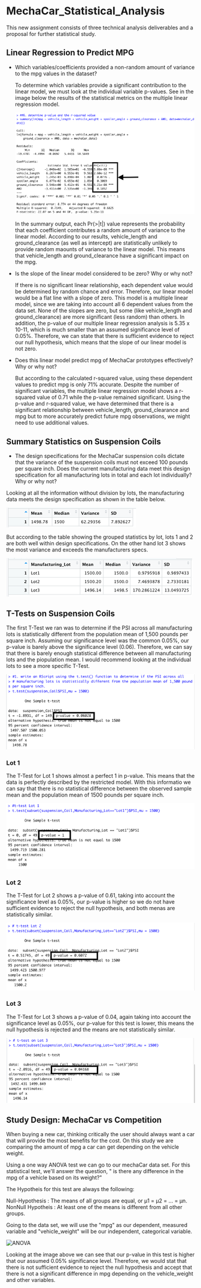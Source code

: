 # MechaCar_Statistical_Analysis
This new assignment consists of three technical analysis deliverables and a proposal for further statistical study. 

## Linear Regression to Predict MPG

- Which variables/coefficients provided a non-random amount of variance to the mpg values in the dataset?

    To determine which variables provide a significant contribution to the linear model, we must look at the individual variable p-values. See in the image below the results of the statistical metrics on the multiple linear regression model.

    ![Statistical_Summary](/Images/Multipe_Linear_Reg.png)

    In the summary output, each Pr(>|t|) value represents the probability that each coefficient contributes a random amount of variance to the linear model. According to our results, vehicle_length and ground_clearance (as well as intercept) are statistically unlikely to provide random maounts of variance to the linear model. This means that vehicle_length and ground_clearance have a significant impact on the mpg.

- Is the slope of the linear model considered to be zero? Why or why not?

    If there is no significant linear relationship, each dependent value would be determined by random chance and error. Therefore, our linear model would be a flat line with a slope of zero.
    This model is a multiple linear model, since we are taking into account all 6 dependent values from the data set. None of the slopes are zero, but some (like vehicle_length and ground_clearance) are more significant (less random) than others.
    In addition, the p-value of our multiple linear regression analysis is 5.35 x 10-11, which is much smaller than an assumed significance level of 0.05%. Therefore, we can state that there is sufficient evidence to reject our null hypothesis, which means that the slope of our linear model is not zero.

- Does this linear model predict mpg of MechaCar prototypes effectively? Why or why not?

    But according to the calculated r-squared value, using these dependent values to predict mpg is only 71% accurate. Despite the number of significant variables, the multiple linear regression model shows a r-squared value of 0.71 while the p-value remained significant. Using the p-value and r-squared value, we have determined that there is a significant relationship between vehicle_length, ground_clearance and mpg but to more accurately predict future mpg observations, we might need to use additional values. 


## Summary Statistics on Suspension Coils

- The design specifications for the MechaCar suspension coils dictate that the variance of the suspension coils must not exceed 100 pounds per square inch. Does the current manufacturing data meet this design specification for all manufacturing lots in total and each lot individually? Why or why not?

Looking at all the information without division by lots, the manufacturing data meets the design specification as shown in the table below.

![Summary](/Images/Summary.png)

But according to the table showing the grouped statistics by lot, lots 1 and 2 are both well within design specifications. On the other hand lot 3 shows the most variance and exceeds the manufacturers specs.

![Grouped_Summary](/Images/Grouped_Summary.png)


## T-Tests on Suspension Coils

The first T-Test we ran was to determine if the PSI across all manufacturing lots is statistically different from the population mean of 1,500 pounds per square inch. Assuming our significance level was the common 0.05%, our p-value is barely above the significance level (0.06). Therefore, we can say that there is barely enough statistical difference between all manufacturing lots and the piopulation mean. I would recommend looking at the individual lots to see a more specific T-Test.

![all_lots_ttest](/Images/all_lots.png)

### Lot 1

The T-Test for Lot 1 shows almost a perfect 1 in p-value. This means that the data is perfectly described by the restricted model. With this informatio we can say that there is no statistical difference between the observed sample mean and the population mean of 1500 pounds per square inch.

![Lot1](/Images/Lot1.png)

### Lot 2

The T-Test for Lot 2 shows a p-value of 0.61, taking into account the significance level as 0.05%, our p-value is higher so we do not have sufficient evidence to reject the null hypothesis, and both menas are statistically similar.

![lot2](/Images/Lot2.png)

### Lot 3

The T-Test for Lot 3 shows a p-value of 0.04, again taking into account the significance level as 0.05%, our p-value for this test is lower, this means the null hypothesis is rejected and the means are not statistically similar.

![lot3](/Images/Lot3.png)

## Study Design: MechaCar vs Competition

When buying a new car, thinking critically the user should always want a car that will provide the most benefits for the cost. On this study we are comparing the amount of mpg a car can get depending on the vehicle weight.

Using a one way ANOVA test we can go to our mechaCar data set. For this statistical test, we'll answer the question, " is there any difference in the mpg of a vehicle based on its weight?"

The Hypotheis for this test are always the following:

Null-Hypothesis : The means of all groups are equal, or µ1 = µ2 = … = µn.
NonNull Hypotheis : At least one of the means is different from all other groups.

Going to the data set, we will use the "mpg" as our dependent, measured variable and "vehicle_weight" will be our independent, categorical variable.

![ANOVA](/Imshrd/ANOVA.png)

Looking at the image above we can see that our p-value in this test is higher that our assumed 0.05% significance level. Therefore, we would stat that there is not sufficient evidence to reject the null hypothesis and accept that there is not a significant difference in mpg depending on the vehicle_weight and other variables.